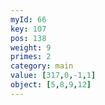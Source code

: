 ```yaml
---
myId: 66
key: 107
pos: 138
weight: 9
primes: 2
category: main
value: [317,0,-1,1]
object: [5,8,9,12]
---
```

